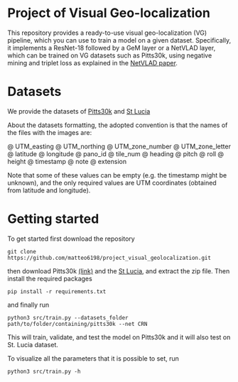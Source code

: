 # Project of Visual Geo-localization

This repository provides a ready-to-use visual geo-localization (VG) pipeline, which you can use to train a model on a given dataset.
Specifically, it implements a ResNet-18 followed by a GeM layer or a NetVLAD layer, which can be trained on VG datasets such as Pitts30k, using negative mining and triplet loss as explained in the [NetVLAD paper](https://arxiv.org/abs/1511.07247).

# Datasets
We provide the datasets of [Pitts30k](https://drive.google.com/file/d/1QpF5nO1SivJ5QOx1kkhoCeMqFvvrksey/view?usp=sharing) and [St Lucia](https://drive.google.com/file/d/1nEmjnEePTQNdB0JdKFE8ISJMcfbZMPPZ/view?usp=sharing])

About the datasets formatting, the adopted convention is that the names of the files with the images are:

@ UTM_easting @ UTM_northing @ UTM_zone_number @ UTM_zone_letter @ latitude @ longitude @ pano_id @ tile_num @ heading @ pitch @ roll @ height @ timestamp @ note @ extension

Note that some of these values can be empty (e.g. the timestamp might be unknown), and the only required values are UTM coordinates (obtained from latitude and longitude).


# Getting started
To get started first download the repository

```git clone https://github.com/matteo6198/project_visual_geolocalization.git```

then download Pitts30k [(link)](https://drive.google.com/file/d/1QpF5nO1SivJ5QOx1kkhoCeMqFvvrksey/view?usp=sharing) and the [St Lucia](https://drive.google.com/file/d/1nEmjnEePTQNdB0JdKFE8ISJMcfbZMPPZ/view?usp=sharing]), and extract the zip file.
Then install the required packages

 ```pip install -r requirements.txt```

and finally run

```python3 src/train.py --datasets_folder path/to/folder/containing/pitts30k --net CRN```

This will train, validate, and test the model on Pitts30k and it will also test on St. Lucia dataset.

To visualize all the parameters that it is possible to set, run 

```python3 src/train.py -h```

